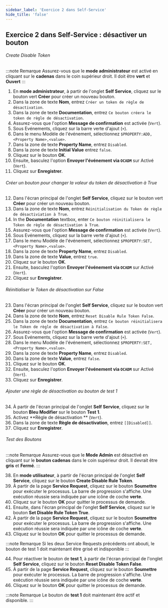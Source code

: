 ```yaml
---
sidebar_label: 'Exercice 2 dans Self-Service'
hide_title: 'false'
---
```


## Exercice 2 dans Self-Service : désactiver un bouton

###### Create Disable Token

:::note Remarque
Assurez-vous que le **mode administrateur** est activé en cliquant sur le **cadenas** dans le coin supérieur droit. Il doit être **vert** et **Ouvert**
:::

1. En **mode administrateur**, à partir de l'onglet **Self Service**, cliquez sur le bouton vert **Créer** pour créer un nouveau bouton.
2. Dans la zone de texte **Nom**, entrez ```Créer un token de règle de désactivation```.
3. Dans la zone de texte **Documentation**, entrez ```Ce bouton créera le token de règle de désactivation```.
4. Assurez-vous que l'option **Message de confirmation** est activée (```Vert```).
5. Sous Evénements, cliquez sur la barre verte d'ajout (```+```).
6. Dans le menu Modèle de l'événement, sélectionnez ```$PROPERTY:ADD,<Property Name>,<value>```.
7. Dans la zone de texte **Property Name**, entrez ```Disabled```.
8. Dans la zone de texte **Initial Value** entrez ```false```.
9. Cliquez sur le bouton **OK**.
10. Ensuite, basculez l'option **Envoyer l'événement via ```OCADM```** sur Activé (```Vert```).
11. Cliquez sur **Enregistrer**.

###### Créer un bouton pour changer la valeur du token de désactivation à True

12. Dans l'écran principal de l'onglet **Self Service**, cliquez sur le bouton vert **Créer** pour créer un nouveau bouton.
13. Dans la zone de texte **Nom**, entrez ```Réinitialisation du Token de règle de désactiviation à True```.
14. In the **Documentation** textbox, enter ```Ce bouton réinitialisera le Token de règle de désactivation à True```.
15. Assurez-vous que l'option **Message de confirmation** est activée (```Vert```).
16. Sous Evénements, cliquez sur la barre verte d'ajout (```+```).
17. Dans le menu Modèle de l'événement,  sélectionnez ```$PROPERTY:SET,<Property Name>,<value>```.
18. Dans la zone de texte **Property Name**, entrez ```Disabled```.
19. Dans la zone de texte **Value**, entrez ```true```.
20. Cliquez sur le bouton **OK**.
21. Ensuite, basculez l'option **Envoyer l'événement via ```OCADM```** sur Activé (```Vert```).
22. Cliquez sur **Enregistrer**. 

###### Réinitialiser le Token de désactivation sur False

23. Dans l'écran principal de l'onglet **Self Service**, cliquez sur le bouton vert **Créer** pour créer un nouveau bouton.
24. Dans la zone de texte **Nom**, entrez ```Reset Disable Rule Token False```.
25. Dans la zone de texte **Documentation**, entrez ```Ce bouton réinitialisera le Token de règle de désactivation à False```.
26. Assurez-vous que l'option **Message de confirmation** est activée (```Vert```).
27. Sous Evénements, cliquez sur la barre verte d'ajout (```+```).
28. Dans le menu Modèle de l'événement,  sélectionnez ```$PROPERTY:SET,<Property Name>,<value>```.
29. Dans la zone de texte **Property Name**, entrez ```Disabled```.
30. Dans la zone de texte **Value**, entrez ```false```.
31. Cliquez sur le bouton **OK**.
32. Ensuite, basculez l'option **Envoyer l'événement via ```OCADM```** sur Activé (```Vert```).
33. Cliquez sur **Enregistrer**.

 
###### Ajouter une règle de désactivation au bouton de test 1

34. À partir de l'écran principal de l'onglet **Self Service**, cliquez sur le bouton **Bleu Modifier** sur le bouton **Test 1**.
35. Activez **Règle de désactivation ** (```Vert```).
36. Dans la zone de texte **Règle de désactivation**, entrez ```[[Disabled]]```.
37. Cliquez sur **Enregistrer**.


###### Test des Boutons

:::note Remarque
Assurez-vous que le **Mode Admin** est désactivé en cliquant sur le **bouton cadenas** dans le coin supérieur droit. Il devrait être **gris** et **Fermé**.
:::

38. En **mode utilisateur**, à partir de l'écran principal de l'onglet **Self Service**, cliquez sur le bouton **Create Disable Rule Token**.
39. À partir de la page **Service Request**, cliquez sur le bouton **Soumettre** pour exécuter le processus. La barre de progression s'affiche. Une exécution réussie sera indiquée par une icône de coche **verte**.
40. Cliquez sur le bouton **OK** pour quitter le processus de demande.
41. Ensuite, dans l'écran principal de l'onglet **Self Service**, cliquez sur le bouton **Set Disable Rule Token True**.
42. À partir de la page **Service Request**, cliquez sur le bouton **Soumettre** pour exécuter le processus. La barre de progression s'affiche. Une exécution réussie sera indiquée par une icône de coche **verte**.
43. Cliquez sur le bouton **OK** pour quitter le processus de demande.

:::note Remarque
Si les deux Service Requests précédents ont abouti, le bouton de test 1 doit maintenant être grisé et indisponible
:::

44. Pour réactiver le bouton de **test 1**, à partir de l'écran principal de l'onglet **Self Service**, cliquez sur le bouton **Reset Disable Token False**.
45. À partir de la page **Service Request**, cliquez sur le bouton **Soumettre** pour exécuter le processus. La barre de progression s'affiche. Une exécution réussie sera indiquée par une icône de coche **verte**.
46. Cliquez sur le bouton **OK** pour quitter le processus de demande.

:::note Remarque
Le bouton de **test 1** doit maintenant être actif et disponible.
:::
